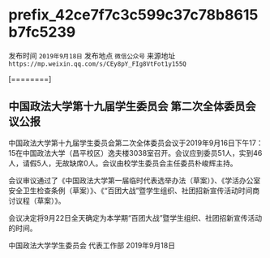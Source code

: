 # prefix\_42ce7f7c3c599c37c78b8615b7fc5239

发布时间 `2019年9月18日` 发布地点 `微信公众号` 来源地址 `https://mp.weixin.qq.com/s/CEy8pY_FIg8VtFot1y155Q`

\[========\]

## 中国政法大学第十九届学生委员会 第二次全体委员会议公报

中国政法大学第十九届学生委员会第二次全体委员会议于2019年9月16日下午17：15在中国政法大学（昌平校区）逸夫楼3038室召开。会议应到委员51人，实到46人，请假5人，无故缺席0人。会议由校学生委员会主任委员朴峻辉主持。

会议审议通过了《中国政法大学第一届临时代表选举办法（草案）》、《学活办公室安全卫生检查条例（草案）》、《“百团大战”暨学生组织、社团招新宣传活动时间商讨议程（草案）》。

会议决定将9月22日全天确定为本学期“百团大战”暨学生组织、社团招新宣传活动的时间。

中国政法大学学生委员会 代表工作部 2019年9月18日

